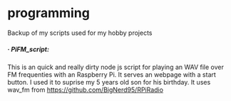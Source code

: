 # programming
Backup of my scripts used for my hobby projects

##### · PiFM_script:
This is an quick and really dirty node js script for playing an WAV file over FM frequenties with an Raspberry Pi. It serves an webpage with a start button. I used it to suprise my 5 years old son for his birthday. It uses wav_fm from https://github.com/BigNerd95/RPiRadio 
